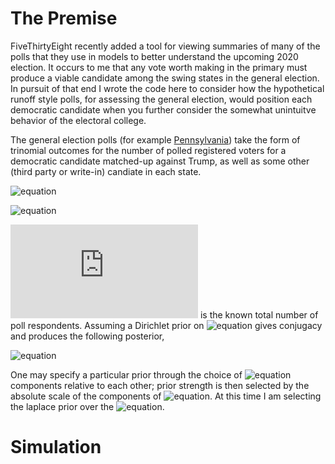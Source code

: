 # The Premise

FiveThirtyEight recently added a tool for viewing summaries of many of the polls that they use in models to better understand the upcoming 2020 election.
It occurs to me that any vote worth making in the primary must produce a viable candidate among the swing states in the general election.
In pursuit of that end I wrote the code here to consider how the hypothetical runoff style polls, for assessing the general election, would position each democratic candidate when you further consider the somewhat unintuitve behavior of the electoral college.  

The general election polls (for example [Pennsylvania](https://projects.fivethirtyeight.com/polls/president-general/pennsylvania/)) take the form of trinomial outcomes for the number of polled registered voters for a democratic candidate matched-up against Trump, as well as some other (third party or write-in) candiate in each state.

![equation](https://latex.codecogs.com/gif.latex?\bm{y_j}&space;=&space;[Democrat,&space;Trump,&space;Other])

![equation](https://latex.codecogs.com/gif.latex?\bm{y_j}&space;\sim&space;Multinomial(n_j,&space;\bm{p_j}))

![equation](https://latex.codecogs.com/gif.latex?n_j) is the known total number of poll respondents.
Assuming a Dirichlet prior on ![equation](https://latex.codecogs.com/gif.latex?\bm{p_j}) 
gives conjugacy and produces the following posterior,

![equation](https://latex.codecogs.com/gif.latex?\bm{p_j}&space;\sim&space;Dir(\bm{\alpha}).)

One may specify a particular prior through the choice of ![equation](https://latex.codecogs.com/gif.latex?\bm{\alpha}) 
components relative to each other; prior strength is then selected by the 
absolute scale of the components of ![equation](https://latex.codecogs.com/gif.latex?\bm{p_j}). 
At this time I am selecting the laplace prior over the ![equation](https://latex.codecogs.com/gif.latex?\bm{\alpha}).

# Simulation




